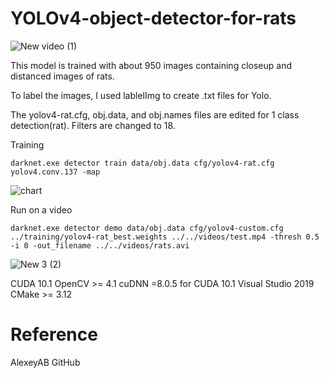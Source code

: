 # YOLOv4-object-detector-for-rats

![New video (1)](https://user-images.githubusercontent.com/97471111/149231411-6206fa0c-c302-4220-8de1-8d6924827c25.gif)


This model is trained with about 950 images containing closeup and distanced images of rats. 

To label the images, I used lablelImg to create .txt files for Yolo.

The yolov4-rat.cfg, obj.data, and obj.names files are edited for 1 class detection(rat). 
Filters are changed to 18. 

Training
```
darknet.exe detector train data/obj.data cfg/yolov4-rat.cfg yolov4.conv.137 -map
```
![chart](https://user-images.githubusercontent.com/97471111/149238345-d36fabf0-e9de-4160-8b7c-7eba8ca33b25.png)

Run on a video
```
darknet.exe detector demo data/obj.data cfg/yolov4-custom.cfg ../training/yolov4-rat_best.weights ../../videos/test.mp4 -thresh 0.5 -i 0 -out_filename ../../videos/rats.avi
```
![New 3 (2)](https://user-images.githubusercontent.com/97471111/149241278-d89116c1-58af-49f3-b431-6f15e3540b01.gif)


CUDA 10.1
OpenCV >= 4.1
cuDNN =8.0.5 for CUDA 10.1
Visual Studio 2019
CMake >= 3.12

# Reference
AlexeyAB GitHub
